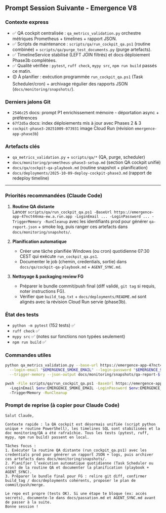 ## Prompt Session Suivante - Emergence V8

### Contexte express
- ✅ QA cockpit centralisée : `qa_metrics_validation.py` orchestre métriques Prometheus + timelines + rapport JSON.
- ✅ Scripts de maintenance : `scripts/qa/run_cockpit_qa.ps1` (routine combinée) + `scripts/qa/purge_test_documents.py` (purge artefacts).
- ✅ TimelineService stabilisé (LEFT JOIN filtrés) et docs déploiement Phase3b complétées.
- ✅ Qualité vérifiée : `pytest`, `ruff check`, `mypy src`, `npm run build` passés ce matin.
- 🟡 À planifier : exécution programmée `run_cockpit_qa.ps1` (Task Scheduler/cron) + archivage régulier des rapports JSON (`docs/monitoring/snapshots/`).

### Derniers jalons Git
- `2546c25` docs: prompt P1 enrichissement mémoire - déportation async + préférences
- `67f2d5a` docs: index déploiements mis à jour avec Phases 2 & 3
- `cockpit-phase3-20251009-073931` image Cloud Run (révision `emergence-app-phase3b`)

### Artefacts clés
- `qa_metrics_validation.py` + `scripts/qa/*` (QA, purge, scheduler)
- `docs/monitoring/prometheus-phase3-setup.md` (section QA cockpit unifié)
- `docs/qa/cockpit-qa-playbook.md` (routine snapshot + planification)
- `docs/deployments/2025-10-09-deploy-cockpit-phase3.md` (rapport de redeploy timeline)

---

### Priorités recommandées (Claude Code)
1. **Routine QA distante**  
   Lancer `scripts/qa/run_cockpit_qa.ps1 -BaseUrl https://emergence-app-47nct44nma-ew.a.run.app -LoginEmail ... -LoginPassword ... -TriggerMemory -RunCleanup` avec les identifiants prod pour générer `qa-report.json` + smoke log, puis ranger ces artefacts dans `docs/monitoring/snapshots/`.

2. **Planification automatique**  
   - Créer une tâche planifiée Windows (ou cron) quotidienne 07:30 CEST qui exécute `run_cockpit_qa.ps1`.
   - Documenter le job (chemin, credentials, sortie) dans `docs/qa/cockpit-qa-playbook.md` + `AGENT_SYNC.md`.

3. **Nettoyage & packaging review FG**  
   - Préparer le bundle commit/push final (diff validé, `git tag` si requis, noter instructions FG).
   - Vérifier que `build_tag.txt` + `docs/deployments/README.md` sont alignés avec la révision Cloud Run servie (phase3b).

### État des tests
- `python -m pytest` (152 tests) ✅
- `ruff check` ✅
- `mypy src` ✅ (notes sur fonctions non typées seulement)
- `npm run build` ✅

### Commandes utiles
```bash
python qa_metrics_validation.py --base-url https://emergence-app-47nct44nma-ew.a.run.app \
  --login-email "$EMERGENCE_SMOKE_EMAIL" --login-password "$EMERGENCE_SMOKE_PASSWORD" \
  --trigger-memory --json-output docs/monitoring/snapshots/qa-report-$(date +%Y%m%d-%H%M).json

pwsh -File scripts/qa/run_cockpit_qa.ps1 -BaseUrl https://emergence-app-47nct44nma-ew.a.run.app `
  -LoginEmail $env:EMERGENCE_SMOKE_EMAIL -LoginPassword $env:EMERGENCE_SMOKE_PASSWORD `
  -TriggerMemory -RunCleanup
```

### Prompt de reprise (à copier pour Claude Code)
```
Salut Claude,

Contexte rapide : la QA cockpit est désormais unifiée (script python unique + routine PowerShell), les timelines SQL sont stabilisées et la doc monitoring/QA a été rafraîchie. Tous les tests (pytest, ruff, mypy, npm run build) passent en local.

Tâches focus :
1. Exécuter la routine QA distante (run_cockpit_qa.ps1) avec les credentials prod pour générer un rapport JSON + logs, puis archiver ces artefacts dans docs/monitoring/snapshots/.
2. Planifier l’exécution automatique quotidienne (Task Scheduler ou cron) de la routine QA et documenter la planification (playbook + AGENT_SYNC).
3. Préparer le bundle final pour FG : relire git diff, confirmer build_tag / docs/deployments cohérents, proposer le plan de commit/push/merge.

Le repo est propre (tests OK). Si une étape te bloque (ex: accès secrets), documente-le dans docs/passation.md et AGENT_SYNC.md avant de passer à la suite.
Bonne session !
```

